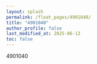 ```yaml
---
layout: splash
permalink: /float_pages/4901040/
title: "4901040"
author_profile: false
last_modified_at: 2025-06-13
toc: false
---
```

 
4901040
